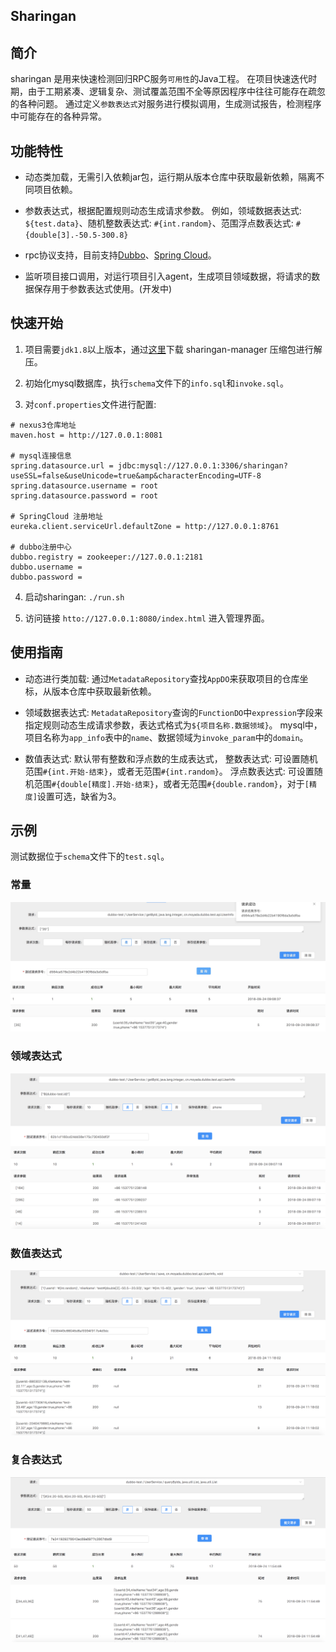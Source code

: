 ## Sharingan

## 简介
sharingan 是用来快速检测回归RPC服务`可用性`的Java工程。
在项目快速迭代时期，由于工期紧凑、逻辑复杂、测试覆盖范围不全等原因程序中往往可能存在疏忽的各种问题。
通过定义`参数表达式`对服务进行模拟调用，生成测试报告，检测程序中可能存在的各种异常。

## 功能特性

* 动态类加载，无需引入依赖jar包，运行期从版本仓库中获取最新依赖，隔离不同项目依赖。

* 参数表达式，根据配置规则动态生成请求参数。
  例如，领域数据表达式: `${test.data}`、随机整数表达式: `#{int.random}`、范围浮点数表达式: `#{double[3].-50.5-300.8}`

* rpc协议支持，目前支持[Dubbo](http://dubbo.apache.org/)、[Spring Cloud](http://projects.spring.io/spring-cloud/)。

* 监听项目接口调用，对运行项目引入agent，生成项目领域数据，将请求的数据保存用于参数表达式使用。(开发中)


## 快速开始

1. 项目需要`jdk1.8`以上版本，通过[这里](https://github.com/moyada/sharingan/releases)下载 sharingan-manager 压缩包进行解压。

2. 初始化mysql数据库，执行`schema`文件下的`info.sql`和`invoke.sql`。

3. 对`conf.properties`文件进行配置:

```
# nexus3仓库地址
maven.host = http://127.0.0.1:8081

# mysql连接信息
spring.datasource.url = jdbc:mysql://127.0.0.1:3306/sharingan?useSSL=false&useUnicode=true&amp&characterEncoding=UTF-8
spring.datasource.username = root
spring.datasource.password = root

# SpringCloud 注册地址
eureka.client.serviceUrl.defaultZone = http://127.0.0.1:8761

# dubbo注册中心
dubbo.registry = zookeeper://127.0.0.1:2181
dubbo.username =
dubbo.password =

```
4. 启动sharingan: `./run.sh`

5. 访问链接 `htto://127.0.0.1:8080/index.html` 进入管理界面。


## 使用指南

* 动态进行类加载: 通过`MetadataRepository`查找`AppDO`来获取项目的仓库坐标，从版本仓库中获取最新依赖。

* 领域数据表达式: `MetadataRepository`查询的`FunctionDO`中`expression`字段来指定规则动态生成请求参数，表达式格式为`${项目名称.数据领域}`。
  mysql中，项目名称为`app_info`表中的`name`、数据领域为`invoke_param`中的`domain`。

* 数值表达式: 默认带有整数和浮点数的生成表达式，
整数表达式: 可设置随机范围`#{int.开始-结束}`，或者无范围`#{int.random}`。
浮点数表达式: 可设置随机范围`#{double[精度].开始-结束}`，或者无范围`#{double.random}`，对于`[精度]`设置可选，缺省为3。

## 示例
测试数据位于`schema`文件下的`test.sql`。

### 常量
![example_1](images/example_1.png)

### 领域表达式
![example_2](images/example_2.png)

### 数值表达式
![example_4](images/example_3.png)

### 复合表达式
![example_3](images/example_4.png)